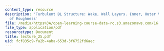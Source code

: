 ```yaml
---
content_type: resource
description: 'Turbulent BL Structure: Wake, Wall Layers. Inner, Outer Variables. Effects
  of Roughness'
file: /media/https%3A/open-learning-course-data-rc.s3.amazonaws.com/16-13-aerodynamics-of-viscous-fluids-fall-2003/fcf835c9fa2b4aba653d3f6752fd6aec_lecture_25.pdf
file_type: application/pdf
resourcetype: Document
title: lecture_25.pdf
uid: fcf835c9-fa2b-4aba-653d-3f6752fd6aec
---
```

